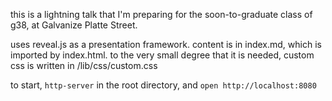 this is a lightning talk that I'm preparing for the soon-to-graduate class of g38, at Galvanize Platte Street.

uses reveal.js as a presentation framework. content is in index.md, which is imported by index.html. to the very small degree that it is needed, custom css is written in /lib/css/custom.css

to start, `http-server` in the root directory, and `open http://localhost:8080`
